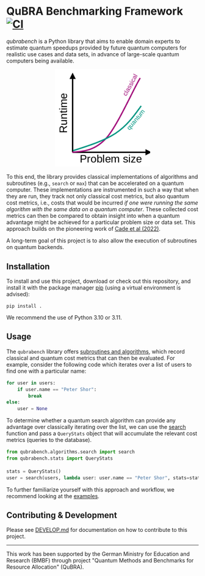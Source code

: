 # QuBRA Benchmarking Framework [![CI](https://github.com/qubrabench/qubrabench/actions/workflows/ci.yaml/badge.svg?branch=development)](https://github.com/qubrabench/qubrabench/actions/workflows/ci.yaml)

_qubrabench_ is a Python library that aims to enable domain experts to estimate quantum speedups provided by future quantum computers for realistic use cases and data sets, in advance of large-scale quantum computers being available.

<p align="center">
    <img src="https://github.com/qubrabench/qubrabench/blob/development/docs/img/motivation.png?raw=true" width="250px">
</p>

To this end, the library provides classical implementations of algorithms and subroutines (e.g., `search` or `max`) that can be accelerated on a quantum computer.
These implementations are instrumented in such a way that when they are run, they track not only classical cost metrics, but also quantum cost metrics, i.e., costs that would be incurred *if one were running the same algorithm with the same data on a quantum computer*.
These collected cost metrics can then be compared to obtain insight into when a quantum advantage might be achieved for a particular problem size or data set.
This approach builds on the pioneering work of [Cade et al (2022)](https://arxiv.org/abs/2203.04975).

A long-term goal of this project is to also allow the execution of subroutines on quantum backends.

## Installation

To install and use this project, download or check out this repository, and install it with the package manager [pip](https://pip.pypa.io/en/stable/) (using a virtual environment is advised):

```shell
pip install .
```

We recommend the use of Python 3.10 or 3.11.

## Usage

The `qubrabench` library offers [subroutines and algorithms](https://github.com/qubrabench/qubrabench/tree/development/qubrabench/algorithms), which record classical and quantum cost metrics that can then be evaluated.
For example, consider the following code which iterates over a list of users to find one with a particular name:

```python
for user in users:
    if user.name == "Peter Shor":
        break
else:
    user = None
```

To determine whether a quantum search algorithm can provide any advantage over classically iterating over the list, we can use the [search](https://github.com/qubrabench/qubrabench/blob/development/qubrabench/algorithms/search.py) function and pass a `QueryStats` object that will accumulate the relevant cost metrics (queries to the database).

```python
from qubrabench.algorithms.search import search
from qubrabench.stats import QueryStats

stats = QueryStats()
user = search(users, lambda user: user.name == "Peter Shor", stats=stats)
```

To further familiarize yourself with this approach and workflow, we recommend looking at the [examples](https://github.com/qubrabench/qubrabench/tree/development/examples).

## Contributing & Development

Please see [DEVELOP.md](https://github.com/qubrabench/qubrabench/blob/development/DEVELOP.md) for documentation on how to contribute to this project.

---

This work has been supported by the German Ministry for Education and Research (BMBF) through project "Quantum Methods and Benchmarks for Resource Allocation" (QuBRA).
